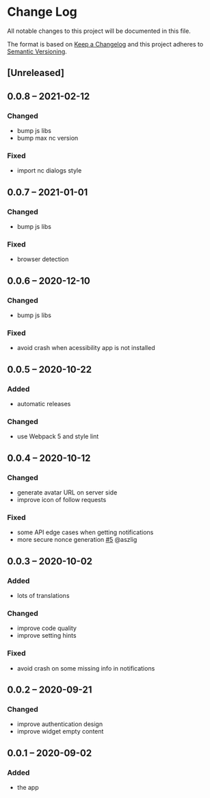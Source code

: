 # Change Log
All notable changes to this project will be documented in this file.

The format is based on [Keep a Changelog](http://keepachangelog.com/)
and this project adheres to [Semantic Versioning](http://semver.org/).

## [Unreleased]

## 0.0.8 – 2021-02-12
### Changed
- bump js libs
- bump max nc version

### Fixed
- import nc dialogs style

## 0.0.7 – 2021-01-01
### Changed
- bump js libs

### Fixed
- browser detection

## 0.0.6 – 2020-12-10
### Changed
- bump js libs

### Fixed
- avoid crash when acessibility app is not installed

## 0.0.5 – 2020-10-22
### Added
- automatic releases

### Changed
- use Webpack 5 and style lint

## 0.0.4 – 2020-10-12
### Changed
- generate avatar URL on server side
- improve icon of follow requests

### Fixed
- some API edge cases when getting notifications
- more secure nonce generation
[#5](https://github.com/nextcloud/integration_twitter/pull/5) @aszlig

## 0.0.3 – 2020-10-02
### Added
- lots of translations

### Changed
- improve code quality
- improve setting hints

### Fixed
- avoid crash on some missing info in notifications

## 0.0.2 – 2020-09-21
### Changed
* improve authentication design
* improve widget empty content

## 0.0.1 – 2020-09-02
### Added
* the app
